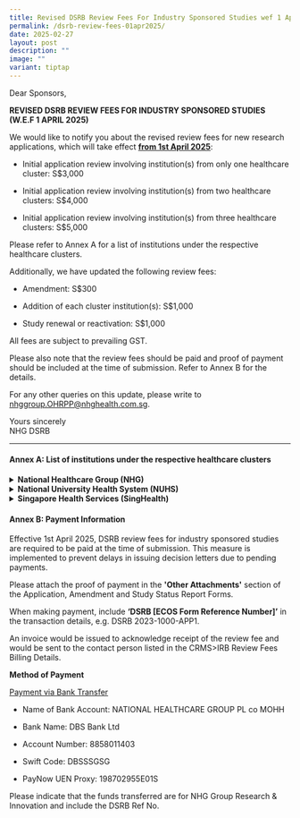 ```yaml
---
title: Revised DSRB Review Fees For Industry Sponsored Studies wef 1 April 2025
permalink: /dsrb-review-fees-01apr2025/
date: 2025-02-27
layout: post
description: ""
image: ""
variant: tiptap
---
```

<p>Dear Sponsors,</p>
<p><strong>REVISED DSRB REVIEW FEES FOR INDUSTRY SPONSORED STUDIES (W.E.F 1 APRIL 2025)</strong>
</p>
<p>We would like to notify you about the revised review fees for new research
applications, which will take effect <strong><u>from 1st April 2025</u></strong>:</p>
<ul data-tight="true" class="tight">
<li>
<p>Initial application review involving institution(s) from only one healthcare
cluster: S$3,000</p>
</li>
<li>
<p>Initial application review involving institution(s) from two healthcare
clusters: S$4,000</p>
</li>
<li>
<p>Initial application review involving institution(s) from three healthcare
clusters: S$5,000&nbsp;</p>
</li>
</ul>
<p>Please refer to Annex A for a list of institutions under the respective
healthcare clusters.</p>
<p>Additionally, we have updated the following review fees:</p>
<ul data-tight="true" class="tight">
<li>
<p>Amendment: S$300</p>
</li>
<li>
<p>Addition of each cluster institution(s): S$1,000</p>
</li>
<li>
<p>Study renewal or reactivation: S$1,000</p>
</li>
</ul>
<p>All fees are subject to prevailing GST.</p>
<p>Please also note that the review fees should be paid and proof of payment
should be included at the time of submission. Refer to Annex B for the
details.</p>
<p>For any other queries on this update, please write to <a href="mailto:nhggroup.OHRPP@nhghealth.com.sg" rel="noopener noreferrer nofollow" target="_blank">nhggroup.OHRPP@nhghealth.com.sg</a>.</p>
<p>Yours sincerely
<br>NHG DSRB</p>
<hr>
<p></p>
<p></p>
<h4><strong>Annex A: List of institutions under the respective healthcare clusters</strong></h4>
<div data-type="detailGroup" class="isomer-accordion-group isomer-accordion isomer-accordion-white">
<details class="isomer-details">
<summary><strong>National Healthcare Group (NHG)</strong>
</summary>
<div data-type="detailsContent" class="isomer-details-content">
<ul data-tight="true" class="tight">
<li>
<p>Admiralty Medical Centre (AdMC)</p>
</li>
<li>
<p>Geriatric Education &amp; Research Institute (GERI)</p>
</li>
<li>
<p>Khoo Teck Puat Hospital (KTPH)</p>
</li>
<li>
<p>Institute of Mental Health (IMH)</p>
</li>
<li>
<p>National Skin Centre (NSC) • NHG Cares</p>
</li>
<li>
<p>NHG College</p>
</li>
<li>
<p>NHG Diagnostics</p>
</li>
<li>
<p>NHG Eye Institute</p>
</li>
<li>
<p>NHG HQ</p>
</li>
<li>
<p>NHG Pharmacy</p>
</li>
<li>
<p>NHG Polyclinics (NHGP)</p>
</li>
<li>
<p>P.H. Feng Research Centre (PHFRC)</p>
</li>
<li>
<p>Tan Tock Seng Hospital (TTSH)</p>
</li>
<li>
<p>Woodlands Health (WH)</p>
</li>
<li>
<p>Yishun Community Hospital (YCH)</p>
</li>
</ul>
</div>
</details>
</div>
<div data-type="detailGroup" class="isomer-accordion-group isomer-accordion isomer-accordion-white">
<details class="isomer-details">
<summary><strong>National University Health System (NUHS)</strong>
</summary>
<div data-type="detailsContent" class="isomer-details-content">
<ul data-tight="true" class="tight">
<li>
<p>Alexandra Hospital (AH)</p>
</li>
<li>
<p>Jurong Community Hospital (JCH)</p>
</li>
<li>
<p>Jurong Medical Centre (JMC)</p>
</li>
<li>
<p>National University Hospital (NUH)</p>
</li>
<li>
<p>National University Polyclinics (NUP)</p>
</li>
<li>
<p>National University Primary Healthcare (NUPH)</p>
</li>
<li>
<p>Ng Teng Fong General Hospital (NTFGH)</p>
</li>
</ul>
</div>
</details>
</div>
<div data-type="detailGroup" class="isomer-accordion-group isomer-accordion isomer-accordion-white">
<details class="isomer-details">
<summary><strong>Singapore Health Services (SingHealth)</strong>
</summary>
<div data-type="detailsContent" class="isomer-details-content">
<ul data-tight="true" class="tight">
<li>
<p>Changi General Hospital (CGH)</p>
</li>
<li>
<p>Eastern General Hospital (EGH)</p>
</li>
<li>
<p>KK Women’s and Children’s Hospital (KKH)</p>
</li>
<li>
<p>National Cancer Centre Singapore (NCCS)</p>
</li>
<li>
<p>National Dental Centre Singapore (NDCS)</p>
</li>
<li>
<p>National Heart Centre Singapore (NHCS)</p>
</li>
<li>
<p>National Neuroscience Institute (NNI)</p>
</li>
<li>
<p>Sengkang General Hospital (SKH)</p>
</li>
<li>
<p>Singapore National Eye Centre (SNEC)</p>
</li>
<li>
<p>Singapore General Hospital (SGH)</p>
</li>
<li>
<p>Singapore Health Services (SingHealth)</p>
</li>
<li>
<p>SingHealth Community Hospitals</p>
<ul data-tight="true" class="tight">
<li>
<p>Outram Community Hospital (OCH)</p>
</li>
<li>
<p>Sengkang Community Hospital (SKCH)</p>
</li>
</ul>
</li>
<li>
<p>SingHealth Investigational Medicine Unit (IMU)</p>
</li>
<li>
<p>SingHealth Polyclinics (SHP)</p>
</li>
</ul>
</div>
</details>
</div>
<p></p>
<p></p>
<h4><strong>Annex B: Payment Information</strong></h4>
<p>Effective 1st April 2025, DSRB review fees for industry sponsored studies
are required to be paid at the time of submission. This measure is implemented
to prevent delays in issuing decision letters due to pending payments.</p>
<p>Please attach the proof of payment in the <strong>'Other Attachments'</strong> section
of the Application, Amendment and Study Status Report Forms.</p>
<p>When making payment, include <strong>‘DSRB [ECOS Form Reference Number]’</strong> in
the transaction details, e.g. DSRB 2023-1000-APP1.</p>
<p>An invoice would be issued to acknowledge receipt of the review fee and
would be sent to the contact person listed in the CRMS&gt;IRB Review Fees
Billing Details.</p>
<p><strong>Method of Payment</strong>
</p>
<p><u>Payment via Bank Transfer</u>
</p>
<ul data-tight="true" class="tight">
<li>
<p>Name of Bank Account: NATIONAL HEALTHCARE GROUP PL co MOHH</p>
</li>
<li>
<p>Bank Name: DBS Bank Ltd</p>
</li>
<li>
<p>Account Number: 8858011403</p>
</li>
<li>
<p>Swift Code: DBSSSGSG</p>
</li>
<li>
<p>PayNow UEN Proxy: 198702955E01S</p>
</li>
</ul>
<p>Please indicate that the funds transferred are for NHG Group Research
&amp; Innovation and include the DSRB Ref No.</p>
<h4></h4>
<p></p>
<p></p>
<p></p>
<p></p>